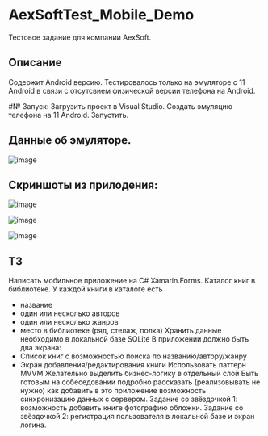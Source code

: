 # AexSoftTest_Mobile_Demo

Тестовое задание для компании AexSoft.

## Описание
Содержит Android версию. Тестировалось только на эмуляторе с 11 Android в связи с отсутсвием физической версии телефона на Android.

#№ Запуск:
Загрузить проект в Visual Studio. Создать эмуляцию телефона на 11 Android. Запустить.

## Данные об эмуляторе.
![image](https://user-images.githubusercontent.com/46771781/170883345-2e3c5058-5dac-46db-ac40-872e2d88ca59.png)

## Скриншоты из прилодения:
![image](https://user-images.githubusercontent.com/46771781/170883396-a4335422-5644-4108-a973-e41f7b4c9348.png)

![image](https://user-images.githubusercontent.com/46771781/170883643-824df167-bbf6-44ba-acdc-4ae217871e1f.png)

![image](https://user-images.githubusercontent.com/46771781/170883667-b2fd7165-ffaa-4e28-9666-9c0b9dd196a8.png)


## ТЗ
Написать мобильное приложение на C# Xamarin.Forms. Каталог книг в библиотеке.
У каждой книги в каталоге есть
* название
* один или несколько авторов
* один или несколько жанров
* место в библиотеке (ряд, стелаж, полка)
Хранить данные необходимо в локальной базе SQLite
В приложении должно быть два экрана:
* Список книг с возможностью поиска по названию/автору/жанру
* Экран добавления/редактирования книги
Использовать паттерн MVVM
Желательно выделить бизнес-логику в отдельный слой
Быть готовым на собеседовании подробно рассказать (реализовывать не нужно) как добавить в это приложение возможность синхронизацию данных с сервером.
Задание со звёздочкой 1: возможность добавить книге фотографию обложки.
Задание со звёздочкой 2: регистрация пользователя в локальной базе и экран логина.


